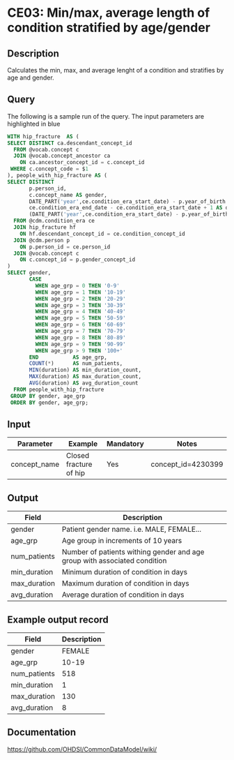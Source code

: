 <!---
Group:condition era
Name:CE03 Min/max, average length of condition stratified by age/gender
Author:Patrick Ryan
CDM Version: 5.3
-->

# CE03: Min/max, average length of condition stratified by age/gender

## Description
Calculates the min, max, and average lenght of a condition and stratifies by age and gender.

## Query
The following is a sample run of the query. The input parameters are highlighted in blue

```sql
WITH hip_fracture  AS (
SELECT DISTINCT ca.descendant_concept_id
  FROM @vocab.concept c
  JOIN @vocab.concept_ancestor ca
    ON ca.ancestor_concept_id = c.concept_id
 WHERE c.concept_code = $1
), people_with_hip_fracture AS (
SELECT DISTINCT
       p.person_id,
       c.concept_name AS gender,
       DATE_PART('year',ce.condition_era_start_date) - p.year_of_birth AS age,
       ce.condition_era_end_date - ce.condition_era_start_date + 1 AS duration,
       (DATE_PART('year',ce.condition_era_start_date) - p.year_of_birth)/10 AS age_grp
  FROM @cdm.condition_era ce
  JOIN hip_fracture hf  
    ON hf.descendant_concept_id = ce.condition_concept_id
  JOIN @cdm.person p
    ON p.person_id = ce.person_id
  JOIN @vocab.concept c
    ON c.concept_id = p.gender_concept_id
)
SELECT gender,
       CASE
         WHEN age_grp = 0 THEN '0-9'
         WHEN age_grp = 1 THEN '10-19'
         WHEN age_grp = 2 THEN '20-29'
         WHEN age_grp = 3 THEN '30-39'
         WHEN age_grp = 4 THEN '40-49'
         WHEN age_grp = 5 THEN '50-59'
         WHEN age_grp = 6 THEN '60-69'
         WHEN age_grp = 7 THEN '70-79'
         WHEN age_grp = 8 THEN '80-89'
         WHEN age_grp = 9 THEN '90-99'
         WHEN age_grp > 9 THEN '100+'
       END           AS age_grp,
       COUNT(*)      AS num_patients,
       MIN(duration) AS min_duration_count,
       MAX(duration) AS max_duration_count,
       AVG(duration) AS avg_duration_count
  FROM people_with_hip_fracture
 GROUP BY gender, age_grp
 ORDER BY gender, age_grp;
```

## Input

|  Parameter |  Example |  Mandatory |  Notes |
| --- | --- | --- | --- |
| concept_name | Closed fracture of hip |  Yes |  concept_id=4230399 |


## Output

|  Field |  Description |
| --- | --- |
| gender | Patient gender name. i.e. MALE, FEMALE... |
| age_grp | Age group in increments of 10 years |
| num_patients | Number of patients withing gender and age group with associated condition |
| min_duration | Minimum duration of condition in days |
| max_duration | Maximum duration of condition in days |
| avg_duration | Average duration of condition in days |

## Example output record

|  Field |  Description |
| --- | --- |
| gender |  FEMALE |
| age_grp |  10-19 |
| num_patients |  518 |
| min_duration |  1 |
| max_duration | 130  |
| avg_duration |  8 |

## Documentation
https://github.com/OHDSI/CommonDataModel/wiki/
